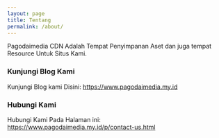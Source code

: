 ```yaml
---
layout: page
title: Tentang
permalink: /about/
---
```


Pagodaimedia CDN Adalah Tempat Penyimpanan Aset dan juga tempat Resource Untuk Situs Kami.

### Kunjungi Blog Kami

Kunjungi Blog kami Disini: <https://www.pagodaimedia.my.id>

### Hubungi Kami

Hubungi Kami Pada Halaman ini: <https://www.pagodaimedia.my.id/p/contact-us.html>
